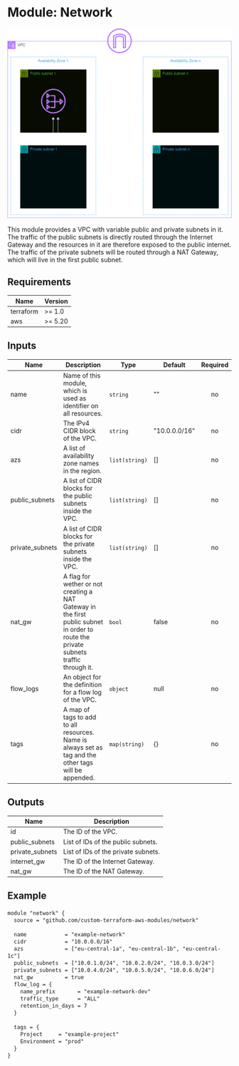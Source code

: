 # Module: Network

![Network visualized](.github/assets/network-transparent.png)

This module provides a VPC with variable public and private subnets in it. The traffic of the public subnets is directly routed through the Internet Gateway and the resources in it are therefore exposed to the public internet. The traffic of the private subnets will be routed through a NAT Gateway, which will live in the first public subnet.

## Requirements

| Name      | Version |
| --------- | ------- |
| terraform | >= 1.0  |
| aws       | >= 5.20 |

## Inputs

| Name            | Description                                                                                                                          | Type           | Default       | Required |
| --------------- | ------------------------------------------------------------------------------------------------------------------------------------ | -------------- | ------------- | :------: |
| name            | Name of this module, which is used as identifier on all resources.                                                                   | `string`       | ""            |    no    |
| cidr            | The IPv4 CIDR block of the VPC.                                                                                                      | `string`       | "10.0.0.0/16" |    no    |
| azs             | A list of availability zone names in the region.                                                                                     | `list(string)` | []            |    no    |
| public_subnets  | A list of CIDR blocks for the public subnets inside the VPC.                                                                         | `list(string)` | []            |    no    |
| private_subnets | A list of CIDR blocks for the private subnets inside the VPC.                                                                        | `list(string)` | []            |    no    |
| nat_gw          | A flag for wether or not creating a NAT Gateway in the first public subnet in order to route the private subnets traffic through it. | `bool`         | false         |    no    |
| flow_logs       | An object for the definition for a flow log of the VPC.                                                                              | `object`       | null          |    no    |
| tags            | A map of tags to add to all resources. Name is always set as tag and the other tags will be appended.                                | `map(string)`  | {}            |    no    |

## Outputs

| Name            | Description                         |
| --------------- | ----------------------------------- |
| id              | The ID of the VPC.                  |
| public_subnets  | List of IDs of the public subnets.  |
| private_subnets | List of IDs of the private subnets. |
| internet_gw     | The ID of the Internet Gateway.     |
| nat_gw          | The ID of the NAT Gateway.          |

## Example

```hcl
module "network" {
  source = "github.com/custom-terraform-aws-modules/network"

  name            = "example-network"
  cidr            = "10.0.0.0/16"
  azs             = ["eu-central-1a", "eu-central-1b", "eu-central-1c"]
  public_subnets  = ["10.0.1.0/24", "10.0.2.0/24", "10.0.3.0/24"]
  private_subnets = ["10.0.4.0/24", "10.0.5.0/24", "10.0.6.0/24"]
  nat_gw          = true
  flow_log = {
    name_prefix       = "example-network-dev"
    traffic_type      = "ALL"
    retention_in_days = 7
  }

  tags = {
    Project     = "example-project"
    Environment = "prod"
  }
}
```
